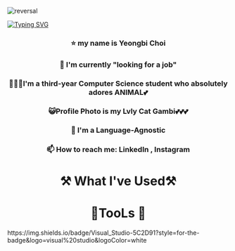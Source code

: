 ![reversal](https://capsule-render.vercel.app/api?type=Venom&text=Welcome&fontAlign=30&fontSize=30&desc=It's%20my%20Github&descAlign=60&descAlignY=50&theme=radical&fill='#000000';)

[![Typing SVG](https://readme-typing-svg.demolab.com?font=Roboto&weight=800&size=36&letterSpacing=0&duration=4000&pause=1000&color=9346F7&background=FFEAF200&center=true&vCenter=true&width=1000&height=70&lines=I'm++Full+-+Stack+Developer;I'm+Language-Agnostic;I'm+Yeongbi+Choi)](https://git.io/typing-svg)

<div align="center">
  <h3> ⭐ my name is Yeongbi Choi</h3>
</div> 

<div align="center">
  <h3>🔭 I'm currently "looking for a job"</h3>
</div> 

<div align="center">
  <h3>👩🏻‍💻I'm a third-year Computer Science student who absolutely adores ANIMAL💕</h3>
</div> 

<div align="center">
  <h3>😺Profile Photo is my Lvly Cat Gambi💕💕💕</h3>
</div> 

<div align="center">
  <h3>🎨 I'm a Language-Agnostic</h3>
</div> 

<div align="center">
  <h3>📫 How to reach me: LinkedIn , Instagram</h3>
</div> 

<div align="center">
  <h1>⚒️ What I've Used⚒️</h1>
</div> 



<div align="center">
  <h1>🧱TooLs 🧱 </h1>
</div> 
https://img.shields.io/badge/Visual_Studio-5C2D91?style=for-the-badge&logo=visual%20studio&logoColor=white
